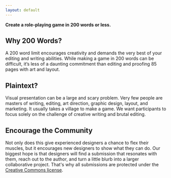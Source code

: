 ```yaml
---
layout: default
---
```


**Create a role-playing game in 200 words or less.**

## Why 200 Words?

A 200 word limit encourages creativity and demands the very best of your editing and writing abilities. While making a game in 200 words can be difficult, it’s less of a daunting commitment than editing and proofing 85 pages with art and layout.

## Plaintext?

Visual presentation can be a large and scary problem. Very few people are masters of writing, editing, art direction, graphic design, layout, and marketing. It usually takes a village to make a game. We want participants to focus solely on the challenge of creative writing and brutal editing.

## Encourage the Community

Not only does this give experienced designers a chance to flex their muscles, but it encourages new designers to show what they can do. Our biggest hope is that designers will find a submission that resonates with them, reach out to the author, and turn a little blurb into a larger collaborative project. That's why all submissions are protected under the [Creative Commons license](/creativecommons).
